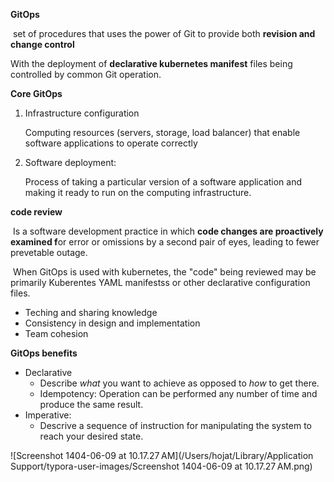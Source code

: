**GitOps**

​	 set of procedures that uses the power of Git to provide both **revision and change control** 

With the deployment of **declarative kubernetes manifest** files being controlled by common Git operation.



**Core GitOps**

1. Infrastructure configuration	

   Computing resources (servers, storage, load balancer) that enable software applications to operate correctly

2. Software deployment: 

   Process of taking a particular version of a software application and making it ready to run on the computing infrastructure.



**code review**

​	Is a software development practice in which **code changes are proactively examined f**or error or omissions  by a second pair of eyes, leading to fewer prevetable outage.

​	When GitOps is used with kubernetes, the "code" being reviewed may be primarily Kuberentes YAML manifestss or other declarative configuration files.

+ Teching and sharing knowledge 
+ Consistency in design and implementation 
+ Team cohesion



**GitOps benefits**

+ Declarative
  + Describe *what* you want to achieve as opposed to *how* to get there.
  + Idempotency: Operation can be performed any number of time and produce the same result.
+ Imperative:
  + Descrive a sequence of instruction for manipulating the system to reach your desired state.



![Screenshot 1404-06-09 at 10.17.27 AM](/Users/hojat/Library/Application Support/typora-user-images/Screenshot 1404-06-09 at 10.17.27 AM.png)



